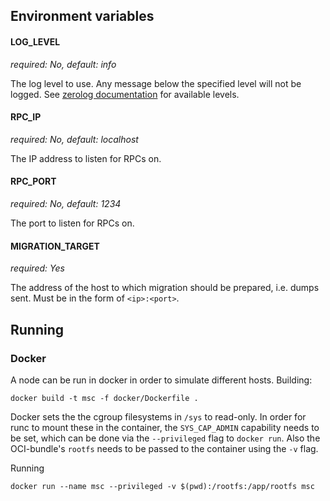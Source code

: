 ## Environment variables

#### LOG_LEVEL

_required: No, default: info_

The log level to use. Any message below the specified level will not be logged.
See [zerolog documentation](https://github.com/rs/zerolog#leveled-logging) for
available levels.

#### RPC_IP

_required: No, default: localhost_

The IP address to listen for RPCs on.

#### RPC_PORT

_required: No, default: 1234_

The port to listen for RPCs on.

#### MIGRATION_TARGET

_required: Yes_

The address of the host to which migration should be prepared, i.e. dumps sent.
Must be in the form of `<ip>:<port>`.

## Running

### Docker

A node can be run in docker in order to simulate different hosts.
Building:

```shell
docker build -t msc -f docker/Dockerfile .
```

Docker sets the the cgroup filesystems in `/sys` to read-only. In order for runc
to mount these in the container, the `SYS_CAP_ADMIN` capability needs to be set,
which can be done via the `--privileged` flag to `docker run`.
Also the OCI-bundle's `rootfs` needs to be passed to the container using the `-v`
flag.

Running

```shell
docker run --name msc --privileged -v $(pwd):/rootfs:/app/rootfs msc
```
